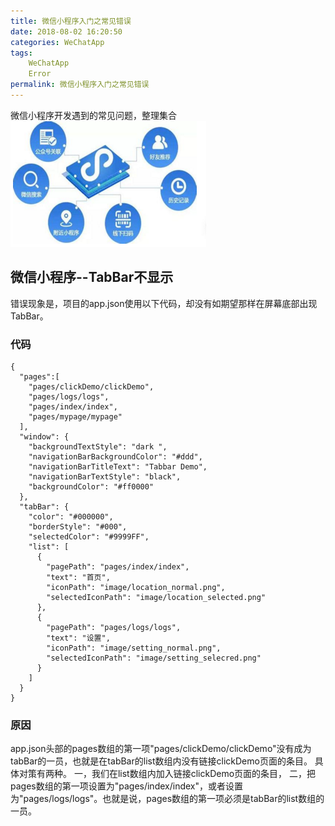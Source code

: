 ```yaml
---
title: 微信小程序入门之常见错误
date: 2018-08-02 16:20:50
categories: WeChatApp
tags:
	WeChatApp
	Error
permalink: 微信小程序入门之常见错误
---
```

微信小程序开发遇到的常见问题，整理集合
![lbxx](微信小程序入门之常见错误/weixin.png)
<!-- more -->
## 微信小程序--TabBar不显示
错误现象是，项目的app.json使用以下代码，却没有如期望那样在屏幕底部出现TabBar。
### 代码
```
{
  "pages":[
    "pages/clickDemo/clickDemo",
    "pages/logs/logs",
    "pages/index/index",
    "pages/mypage/mypage"
  ],
  "window": {
    "backgroundTextStyle": "dark ",
    "navigationBarBackgroundColor": "#ddd",
    "navigationBarTitleText": "Tabbar Demo",
    "navigationBarTextStyle": "black",
    "backgroundColor": "#ff0000"
  },
  "tabBar": {
    "color": "#000000",
    "borderStyle": "#000",
    "selectedColor": "#9999FF",
    "list": [
      {
        "pagePath": "pages/index/index",
        "text": "首页",
        "iconPath": "image/location_normal.png",
        "selectedIconPath": "image/location_selected.png"
      },
      {
        "pagePath": "pages/logs/logs",
        "text": "设置",
        "iconPath": "image/setting_normal.png",
        "selectedIconPath": "image/setting_selecred.png"
      }
    ]
  }
}
```
### 原因
app.json头部的pages数组的第一项"pages/clickDemo/clickDemo"没有成为tabBar的一员，也就是在tabBar的list数组内没有链接clickDemo页面的条目。 
具体对策有两种。
一，我们在list数组内加入链接clickDemo页面的条目，
二，把pages数组的第一项设置为"pages/index/index"，或者设置为"pages/logs/logs"。也就是说，pages数组的第一项必须是tabBar的list数组的一员。 